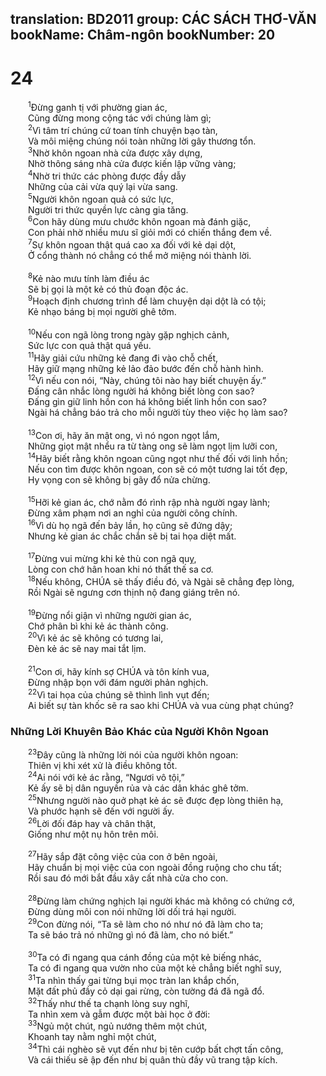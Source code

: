 translation: BD2011
group: CÁC SÁCH THƠ-VĂN
bookName: Châm-ngôn 
bookNumber: 20
-------

<div class="title"><h1>24</h1></div>
<span class="verse ch_24_1">  <sup>1</sup>Ðừng ganh tị với phường gian ác,<br/>  Cũng đừng mong cộng tác với chúng làm gì;<br/></span>
<span class="verse ch_24_2">  <sup>2</sup>Vì tâm trí chúng cứ toan tính chuyện bạo tàn,<br/>  Và môi miệng chúng nói toàn những lời gây thương tổn.<br/></span>
<span class="verse ch_24_3">  <sup>3</sup>Nhờ khôn ngoan nhà cửa được xây dựng,<br/>  Nhờ thông sáng nhà cửa được kiến lập vững vàng;<br/></span>
<span class="verse ch_24_4">  <sup>4</sup>Nhờ tri thức các phòng được đầy dẫy<br/>  Những của cải vừa quý lại vừa sang.<br/></span>
<span class="verse ch_24_5">  <sup>5</sup>Người khôn ngoan quả có sức lực,<br/>  Người tri thức quyền lực càng gia tăng.<br/></span>
<span class="verse ch_24_6">  <sup>6</sup>Con hãy dùng mưu chước khôn ngoan mà đánh giặc,<br/>  Con phải nhờ nhiều mưu sĩ giỏi mới có chiến thắng đem về.<br/></span>
<span class="verse ch_24_7">  <sup>7</sup>Sự khôn ngoan thật quá cao xa đối với kẻ dại dột,<br/>  Ở cổng thành nó chẳng có thể mở miệng nói thành lời.<br/><br/></span>
<span class="verse ch_24_8">  <sup>8</sup>Kẻ nào mưu tính làm điều ác<br/>  Sẽ bị gọi là một kẻ có thủ đoạn độc ác.<br/></span>
<span class="verse ch_24_9">  <sup>9</sup>Hoạch định chương trình để làm chuyện dại dột là có tội;<br/>  Kẻ nhạo báng bị mọi người ghê tởm.<br/><br/></span>
<span class="verse ch_24_10">  <sup>10</sup>Nếu con ngã lòng trong ngày gặp nghịch cảnh,<br/>  Sức lực con quả thật quá yếu.<br/></span>
<span class="verse ch_24_11">  <sup>11</sup>Hãy giải cứu những kẻ đang đi vào chỗ chết,<br/>  Hãy giữ mạng những kẻ lảo đảo bước đến chỗ hành hình.<br/></span>
<span class="verse ch_24_12">  <sup>12</sup>Vì nếu con nói, “Này, chúng tôi nào hay biết chuyện ấy.”<br/>  Ðấng cân nhắc lòng người há không biết lòng con sao?<br/>  Ðấng gìn giữ linh hồn con há không biết linh hồn con sao?<br/>  Ngài há chẳng báo trả cho mỗi người tùy theo việc họ làm sao?<br/><br/></span>
<span class="verse ch_24_13">  <sup>13</sup>Con ơi, hãy ăn mật ong, vì nó ngon ngọt lắm,<br/>  Những giọt mật nhểu ra từ tàng ong sẽ làm ngọt lịm lưỡi con,<br/></span>
<span class="verse ch_24_14">  <sup>14</sup>Hãy biết rằng khôn ngoan cũng ngọt như thế đối với linh hồn;<br/>  Nếu con tìm được khôn ngoan, con sẽ có một tương lai tốt đẹp,<br/>  Hy vọng con sẽ không bị gãy đổ nửa chừng.<br/><br/></span>
<span class="verse ch_24_15">  <sup>15</sup>Hỡi kẻ gian ác, chớ nằm đó rình rập nhà người ngay lành;<br/>  Ðừng xâm phạm nơi an nghỉ của người công chính.<br/></span>
<span class="verse ch_24_16">  <sup>16</sup>Vì dù họ ngã đến bảy lần, họ cũng sẽ đứng dậy;<br/>  Nhưng kẻ gian ác chắc chắn sẽ bị tai họa diệt mất.<br/><br/></span>
<span class="verse ch_24_17">  <sup>17</sup>Ðừng vui mừng khi kẻ thù con ngã quỵ,<br/>  Lòng con chớ hân hoan khi nó thất thế sa cơ.<br/></span>
<span class="verse ch_24_18">  <sup>18</sup>Nếu không, CHÚA sẽ thấy điều đó, và Ngài sẽ chẳng đẹp lòng,<br/>  Rồi Ngài sẽ ngưng cơn thịnh nộ đang giáng trên nó.<br/><br/></span>
<span class="verse ch_24_19">  <sup>19</sup>Ðừng nổi giận vì những người gian ác,<br/>  Chớ phân bì khi kẻ ác thành công.<br/></span>
<span class="verse ch_24_20">  <sup>20</sup>Vì kẻ ác sẽ không có tương lai,<br/>  Ðèn kẻ ác sẽ nay mai tắt lịm.<br/><br/></span>
<span class="verse ch_24_21">  <sup>21</sup>Con ơi, hãy kính sợ CHÚA và tôn kính vua,<br/>  Ðừng nhập bọn với đám người phản nghịch.<br/></span>
<span class="verse ch_24_22">  <sup>22</sup>Vì tai họa của chúng sẽ thình lình vụt đến;<br/>  Ai biết sự tàn khốc sẽ ra sao khi CHÚA và vua cùng phạt chúng?<br/></span>
<div class="title"><h3>Những Lời Khuyên Bảo Khác của Người Khôn Ngoan</h3></div>
<span class="verse ch_24_23">  <sup>23</sup>Ðây cũng là những lời nói của người khôn ngoan:<br/>  Thiên vị khi xét xử là điều không tốt.<br/></span>
<span class="verse ch_24_24">  <sup>24</sup>Ai nói với kẻ ác rằng, “Ngươi vô tội,”<br/>  Kẻ ấy sẽ bị dân nguyền rủa và các dân khác ghê tởm.<br/></span>
<span class="verse ch_24_25">  <sup>25</sup>Nhưng người nào quở phạt kẻ ác sẽ được đẹp lòng thiên hạ,<br/>  Và phước hạnh sẽ đến với người ấy.<br/></span>
<span class="verse ch_24_26">  <sup>26</sup>Lời đối đáp hay và chân thật,<br/>  Giống như một nụ hôn trên môi.<br/><br/></span>
<span class="verse ch_24_27">  <sup>27</sup>Hãy sắp đặt công việc của con ở bên ngoài,<br/>  Hãy chuẩn bị mọi việc của con ngoài đồng ruộng cho chu tất;<br/>  Rồi sau đó mới bắt đầu xây cất nhà cửa cho con.<br/><br/></span>
<span class="verse ch_24_28">  <sup>28</sup>Ðừng làm chứng nghịch lại người khác mà không có chứng cớ,<br/>  Ðừng dùng môi con nói những lời dối trá hại người.<br/></span>
<span class="verse ch_24_29">  <sup>29</sup>Con đừng nói, “Ta sẽ làm cho nó như nó đã làm cho ta;<br/>  Ta sẽ báo trả nó những gì nó đã làm, cho nó biết.”<br/><br/></span>
<span class="verse ch_24_30">  <sup>30</sup>Ta có đi ngang qua cánh đồng của một kẻ biếng nhác,<br/>  Ta có đi ngang qua vườn nho của một kẻ chẳng biết nghĩ suy,<br/></span>
<span class="verse ch_24_31">  <sup>31</sup>Ta nhìn thấy gai từng bụi mọc tràn lan khắp chốn,<br/>  Mặt đất phủ đầy cỏ dại gai rừng, còn tường đá đã ngã đổ.<br/></span>
<span class="verse ch_24_32">  <sup>32</sup>Thấy như thế ta chạnh lòng suy nghĩ,<br/>  Ta nhìn xem và gẫm được một bài học ở đời:<br/></span>
<span class="verse ch_24_33">  <sup>33</sup>Ngủ một chút, ngủ nướng thêm một chút,<br/>  Khoanh tay nằm nghỉ một chút,<br/></span>
<span class="verse ch_24_34">  <sup>34</sup>Thì cái nghèo sẽ vụt đến như bị tên cướp bất chợt tấn công,<br/>  Và cái thiếu sẽ ập đến như bị quân thù đầy vũ trang tập kích.<br/></span>

